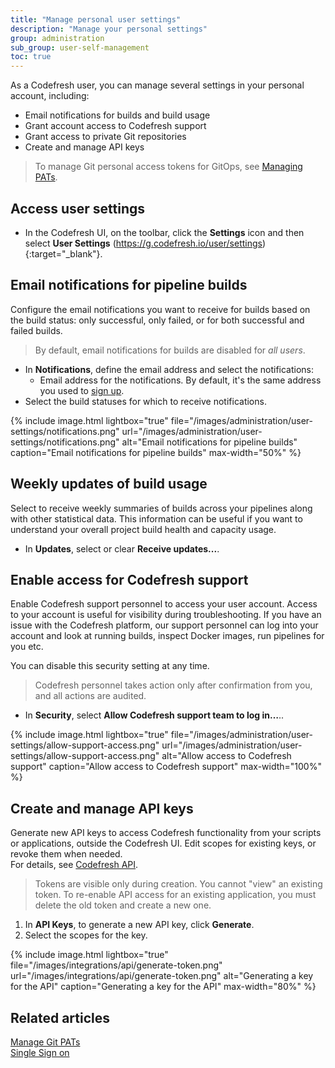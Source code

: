 ```yaml
---
title: "Manage personal user settings"
description: "Manage your personal settings"
group: administration
sub_group: user-self-management
toc: true
---
```


As a Codefresh user, you can manage several settings in your personal account, including:

* Email notifications for builds and build usage
* Grant account access to Codefresh support
* Grant access to private Git repositories
* Create and manage API keys

> To manage Git personal access tokens for GitOps, see [Managing PATs]({{site.baseurl}}/docs/administration/user-self-management/manage-pats).

## Access user settings
* In the Codefresh UI, on the toolbar, click the **Settings** icon and then select **User Settings** (https://g.codefresh.io/user/settings){:target="\_blank"}.

## Email notifications for pipeline builds 

Configure the email notifications you want to receive for builds based on the build status: only successful, only failed, or for both successful and failed builds.  

> By default, email notifications for builds are disabled for _all users_.

* In **Notifications**, define the email address and select the notifications:    
  * Email address for the notifications. By default, it's the same address you used to [sign up]({{site.baseurl}}/docs/administration/account-user-management/create-a-codefresh-account/).
* Select the build statuses for which to receive notifications.



{% include image.html
lightbox="true"
file="/images/administration/user-settings/notifications.png"
url="/images/administration/user-settings/notifications.png"
alt="Email notifications for pipeline builds"
caption="Email notifications for pipeline builds"
max-width="50%"
%}



## Weekly updates of build usage

Select to receive weekly summaries of builds across your pipelines along with other statistical data. This information can be useful if you want to understand your overall project build health and capacity usage.

* In **Updates**, select or clear **Receive updates...**.


## Enable access for Codefresh support

Enable Codefresh support personnel to access your user account. Access to your account is useful for visibility during troubleshooting. If you have an issue with the Codefresh platform, our support personnel can log into your account and look at running builds, inspect Docker images, run pipelines for you etc.

You can disable this security setting at any time.

>Codefresh personnel takes action only after confirmation from you, and all actions are audited.

* In **Security**, select **Allow Codefresh support team to log in…**..


{% include image.html
lightbox="true"
file="/images/administration/user-settings/allow-support-access.png"
url="/images/administration/user-settings/allow-support-access.png"
alt="Allow access to Codefresh support"
caption="Allow access to Codefresh support"
max-width="100%"
%}


<!--- Enable after confirmation
## Git Provider Private Access

When you connect your [Git provider]({{site.baseurl}}/docs/integrations/git-providers/) during sign-up, you may choose to let Codefresh access only your public Git repositories.

To allow Codefresh to also add [Git triggers]({{site.baseurl}}/docs/configure-ci-cd-pipeline/triggers/git-triggers/) on private repositories you need to explicitly enable it in this section. 

Note that options available highly depend on what Git provider you are using with Codefresh. -->

## Create and manage API keys

Generate new API keys to access Codefresh functionality from your scripts or applications, outside the Codefresh UI. Edit scopes for existing keys, or revoke them when needed.  
For details, see [Codefresh API]({{site.baseurl}}/docs/integrations/codefresh-api/#authentication-instructions).

>Tokens are visible only during creation. You cannot "view" an existing token. To re-enable API access for an existing application, you must delete the old token and create a new one.


1. In **API Keys**, to generate a new API key, click **Generate**.
1. Select the scopes for the key.


{% include image.html
lightbox="true"
file="/images/integrations/api/generate-token.png"
url="/images/integrations/api/generate-token.png"
alt="Generating a key for the API"
caption="Generating a key for the API"
max-width="80%"
%}


## Related articles

<!--why do we need this? this is for admins; also SSO[Add users]({{site.baseurl}}/docs/administration/invite-your-team-member/)  -->
[Manage Git PATs]({{site.baseurl}}/docs/administration/manage-pats)  
[Single Sign on]({{site.baseurl}}/docs/administration/single-sign-on/)  


